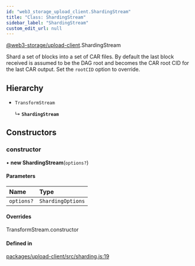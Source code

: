 ```yaml
---
id: "web3_storage_upload_client.ShardingStream"
title: "Class: ShardingStream"
sidebar_label: "ShardingStream"
custom_edit_url: null
---
```


[@web3-storage/upload-client](../modules/web3_storage_upload_client.md).ShardingStream

Shard a set of blocks into a set of CAR files. By default the last block
received is assumed to be the DAG root and becomes the CAR root CID for the
last CAR output. Set the `rootCID` option to override.

## Hierarchy

- `TransformStream`

  ↳ **`ShardingStream`**

## Constructors

### constructor

• **new ShardingStream**(`options?`)

#### Parameters

| Name | Type |
| :------ | :------ |
| `options?` | `ShardingOptions` |

#### Overrides

TransformStream.constructor

#### Defined in

[packages/upload-client/src/sharding.js:19](https://github.com/web3-storage/w3-protocol/blob/f7a9871/packages/upload-client/src/sharding.js#L19)
